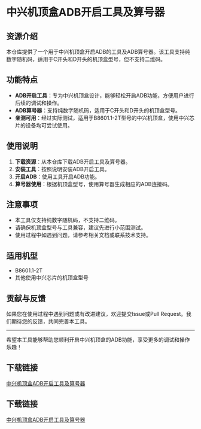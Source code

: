 # 中兴机顶盒ADB开启工具及算号器

## 资源介绍

本仓库提供了一个用于中兴机顶盒开启ADB的工具及ADB算号器。该工具支持纯数字随机码，适用于C开头和D开头的机顶盒型号，但不支持二维码。

## 功能特点

- **ADB开启工具**：专为中兴机顶盒设计，能够轻松开启ADB功能，方便用户进行后续的调试和操作。
- **ADB算号器**：支持纯数字随机码，适用于C开头和D开头的机顶盒型号。
- **亲测可用**：经过实际测试，适用于B8601.1-2T型号的中兴机顶盒，使用中兴芯片的设备均可尝试使用。

## 使用说明

1. **下载资源**：从本仓库下载ADB开启工具及算号器。
2. **安装工具**：按照说明安装ADB开启工具。
3. **开启ADB**：使用工具开启ADB功能。
4. **算号器使用**：根据机顶盒型号，使用算号器生成相应的ADB连接码。

## 注意事项

- 本工具仅支持纯数字随机码，不支持二维码。
- 请确保机顶盒型号与工具兼容，建议先进行小范围测试。
- 使用过程中如遇到问题，请参考相关文档或联系技术支持。

## 适用机型

- B8601.1-2T
- 其他使用中兴芯片的机顶盒型号

## 贡献与反馈

如果您在使用过程中遇到问题或有改进建议，欢迎提交Issue或Pull Request。我们期待您的反馈，共同完善本工具。

---

希望本工具能够帮助您顺利开启中兴机顶盒的ADB功能，享受更多的调试和操作乐趣！

## 下载链接

[中兴机顶盒ADB开启工具及算号器](https://pan.quark.cn/s/d501ac788d8d)

## 下载链接

[中兴机顶盒ADB开启工具及算号器](https://pan.quark.cn/s/b3b24ab35982)